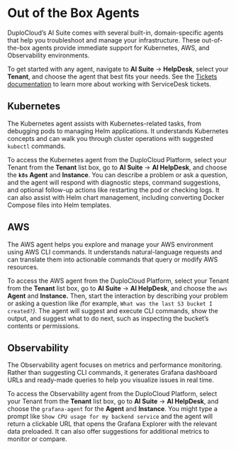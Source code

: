 # Out of the Box Agents

DuploCloud’s AI Suite comes with several built-in, domain-specific agents that help you troubleshoot and manage your infrastructure. These out-of-the-box agents provide immediate support for Kubernetes, AWS, and Observability environments.

To get started with any agent, navigate to **AI Suite** -> **HelpDesk**, select your **Tenant**, and choose the agent that best fits your needs. See the [Tickets documentation](ticket.md) to learn more about working with ServiceDesk tickets.

## Kubernetes

The Kubernetes agent assists with Kubernetes-related tasks, from debugging pods to managing Helm applications. It understands Kubernetes concepts and can walk you through cluster operations with suggested `kubectl` commands.

To access the Kubernetes agent from the DuploCloud Platform, select your Tenant from the **Tenant** list box, go to **AI Suite** -> **AI HelpDesk**, and choose the **`k8s` Agent** and **Instance**. You can describe a problem or ask a question, and the agent will respond with diagnostic steps, command suggestions, and optional follow-up actions like restarting the pod or checking logs. It can also assist with Helm chart management, including converting Docker Compose files into Helm templates.

## AWS

The AWS agent helps you explore and manage your AWS environment using AWS CLI commands. It understands natural-language requests and can translate them into actionable commands that query or modify AWS resources.

To access the AWS agent from the DuploCloud Platform, select your Tenant from the **Tenant** list box, go to **AI Suite** -> **AI HelpDesk**, and choose the `aws` **Agent** and **Instance.** Then, start the interaction by describing your problem or asking a question like _(_&#x66;or example, `What was the last S3 bucket I created?`_)._ The agent will suggest and execute CLI commands, show the output, and suggest what to do next, such as inspecting the bucket’s contents or permissions.

## Observability

The Observability agent focuses on metrics and performance monitoring. Rather than suggesting CLI commands, it generates Grafana dashboard URLs and ready-made queries to help you visualize issues in real time.

To access the Observability agent from the DuploCloud Platform, select your Tenant from the **Tenant** list box, go to **AI Suite** -> **AI HelpDesk**, and choose the `grafana-agent` for the **Agent** and **Instance**. You might type a prompt like `Show CPU usage for my backend service` and the agent will return a clickable URL that opens the Grafana Explorer with the relevant data preloaded. It can also offer suggestions for additional metrics to monitor or compare.

